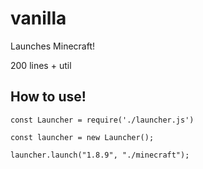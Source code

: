 # vanilla
Launches Minecraft!

200 lines + util

## How to use!
```
const Launcher = require('./launcher.js')

const launcher = new Launcher();

launcher.launch("1.8.9", "./minecraft");
```
